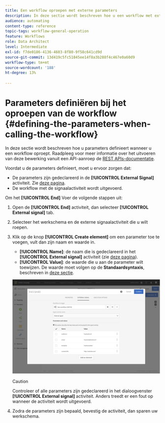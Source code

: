 ```yaml
---
title: Een workflow oproepen met externe parameters
description: In deze sectie wordt beschreven hoe u een workflow met externe parameters kunt aanroepen.
audience: automating
content-type: reference
topic-tags: workflow-general-operation
feature: Workflows
role: Data Architect
level: Intermediate
exl-id: f7de0186-4136-4603-8f80-9f58c641cd9d
source-git-commit: 13d419c5fc51845ee14f8a3b288f4c467e0a60d9
workflow-type: tm+mt
source-wordcount: '188'
ht-degree: 13%

---
```


# Parameters definiëren bij het oproepen van de workflow {#defining-the-parameters-when-calling-the-workflow}

In deze sectie wordt beschreven hoe u parameters definieert wanneer u een workflow oproept. Raadpleeg voor meer informatie over het uitvoeren van deze bewerking vanuit een API-aanroep de [REST APIs-documentatie](../../api/using/triggering-a-signal-activity.md).

Voordat u de parameters definieert, moet u ervoor zorgen dat:

* De parameters zijn gedeclareerd in de **[!UICONTROL External Signal]** activiteit. Zie [deze pagina](../../automating/using/declaring-parameters-external-signal.md).
* De workflow met de signaalactiviteit wordt uitgevoerd.

Om het **[!UICONTROL End]** Voer de volgende stappen uit:

1. Open de **[!UICONTROL End]** activiteit, dan selecteer **[!UICONTROL External signal]** tab.
1. Selecteer het werkschema en de externe signaalactiviteit die u wilt roepen.
1. Klik op de knop **[!UICONTROL Create element]** om een parameter toe te voegen, vult dan zijn naam en waarde in.

   * **[!UICONTROL Name]**: de naam die is gedeclareerd in het **[!UICONTROL External signal]** activiteit (zie [deze pagina](../../automating/using/declaring-parameters-external-signal.md)).
   * **[!UICONTROL Value]**: de waarde die u aan de parameter wilt toewijzen. De waarde moet volgen op de **Standaardsyntaxis**, beschreven in [deze sectie](../../automating/using/advanced-expression-editing.md#standard-syntax).

   ![](assets/extsignal_definingparameters_2.png)

   >[!CAUTION]
   >
   >Controleer of alle parameters zijn gedeclareerd in het dialoogvenster **[!UICONTROL External signal]** activiteit. Anders treedt er een fout op wanneer de activiteit wordt uitgevoerd.

1. Zodra de parameters zijn bepaald, bevestig de activiteit, dan sparen uw werkschema.

